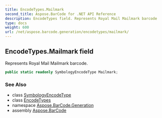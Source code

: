 ```yaml
---
title: EncodeTypes.Mailmark
second_title: Aspose.BarCode for .NET API Reference
description: EncodeTypes field. Represents Royal Mail Mailmark barcode
type: docs
weight: 600
url: /net/aspose.barcode.generation/encodetypes/mailmark/
---
```

## EncodeTypes.Mailmark field

Represents Royal Mail Mailmark barcode.

```csharp
public static readonly SymbologyEncodeType Mailmark;
```

### See Also

* class [SymbologyEncodeType](../../symbologyencodetype/)
* class [EncodeTypes](../)
* namespace [Aspose.BarCode.Generation](../../../aspose.barcode.generation/)
* assembly [Aspose.BarCode](../../../)



